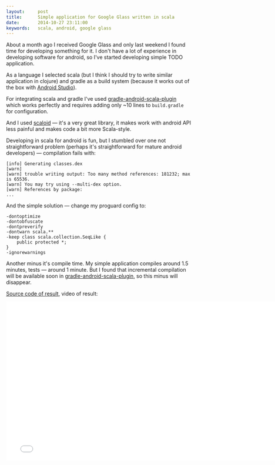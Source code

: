 ```yaml
---
layout:     post
title:      Simple application for Google Glass written in scala
date:       2014-10-27 23:11:00
keywords:   scala, android, google glass
---
```


About a month ago I received Google Glass and only last weekend I found time for
developing something for it. I don't have a lot of experience in developing software for
android, so I've started developing simple TODO application.

As a language I selected scala (but I think I should try to write similar application in clojure)
and gradle as a build system (because it works out of the box with [Android Studio](https://developer.android.com/sdk/installing/studio.html)).

For integrating scala and gradle I've used [gradle-android-scala-plugin](https://github.com/saturday06/gradle-android-scala-plugin)
which works perfectly and requires adding only ~10 lines to `build.gradle` for configuration.

And I used [scaloid](https://github.com/pocorall/scaloid) &mdash;
it's a very great library, it makes work with android API less painful and makes code a bit more Scala-style.

Developing in scala for android is fun, but I stumbled over one not straightforward problem
(perhaps it's straightforward for mature android developers) &mdash; compilation fails with:

~~~
[info] Generating classes.dex
[warn] 
[warn] trouble writing output: Too many method references: 181232; max is 65536.
[warn] You may try using --multi-dex option.
[warn] References by package:
...
~~~

And the simple solution &mdash; change my proguard config to:

~~~
-dontoptimize
-dontobfuscate
-dontpreverify
-dontwarn scala.**
-keep class scala.collection.SeqLike {
    public protected *;
}
-ignorewarnings
~~~

Another minus it's compile time. My simple application compiles
around 1.5 minutes, tests &mdash; around 1 minute. But I found that incremental compilation
will be available soon in [gradle-android-scala-plugin](https://github.com/saturday06/gradle-android-scala-plugin/issues/30),
so this minus will disappear.

[Source code of result](https://github.com/nvbn/TODOGlass), video of result:

<iframe width="766" height="430" src="//www.youtube.com/embed/Hv-QCE1MmOQ" frameborder="0" allowfullscreen></iframe>
